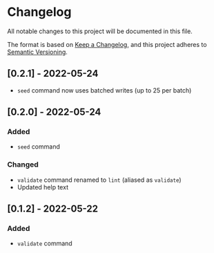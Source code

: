 # Changelog
All notable changes to this project will be documented in this file.

The format is based on [Keep a Changelog](https://keepachangelog.com/en/1.0.0/),
and this project adheres to [Semantic Versioning](https://semver.org/spec/v2.0.0.html).

## [0.2.1] - 2022-05-24
- `seed` command now uses batched writes (up to 25 per batch)

## [0.2.0] - 2022-05-24
### Added
- `seed` command

### Changed
- `validate` command renamed to `lint` (aliased as `validate`)
- Updated help text

## [0.1.2] - 2022-05-22
### Added

- `validate` command
